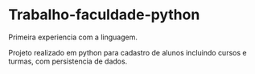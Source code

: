 # Trabalho-faculdade-python

Primeira experiencia com a linguagem.

Projeto realizado em python para cadastro de alunos incluindo cursos e turmas, com persistencia de dados.


